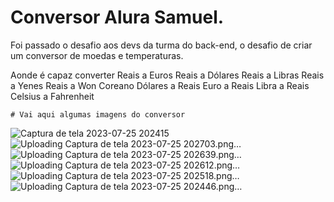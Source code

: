 
# Conversor Alura Samuel.

Foi passado o desafio aos devs da turma do back-end, o desafio de criar um conversor de moedas e temperaturas.

Aonde é capaz converter 
                Reais a Euros
								Reais a Dólares
								Reais a Libras
								Reais a Yenes
								Reais a Won Coreano
								Dólares a Reais
								Euro a Reais
								Libra a Reais
                Celsius a Fahrenheit

    # Vai aqui algumas imagens do conversor

![Captura de tela 2023-07-25 202415](https://github.com/SamuelSlochin/Conversor-Alura-Samuel/assets/132630507/821d2abb-5d93-47cc-91c1-f5c9c2ac4577)
![Uploading Captura de tela 2023-07-25 202703.png…]()
![Uploading Captura de tela 2023-07-25 202639.png…]()
![Uploading Captura de tela 2023-07-25 202612.png…]()
![Uploading Captura de tela 2023-07-25 202518.png…]()
![Uploading Captura de tela 2023-07-25 202446.png…]()






        

